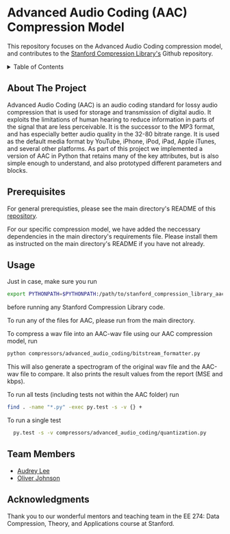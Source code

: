 # Advanced Audio Coding (AAC) Compression Model
This repository focuses on the Advanced Audio Coding compression model, and contributes to the [Stanford Compression Library's](https://github.com/kedartatwawadi/stanford_compression_library) Github repository. 

<!-- TABLE OF CONTENTS -->
<details>
  <summary> Table of Contents</summary>
  <ol>
    <li>
      <a href="#about-the-project">About The Project</a>
    </li>
    <li><a href="#prerequisites">Prerequisites</a></li>
    <li><a href="#usage">Usage</a></li>
    <li><a href="#team-members">Team Members</a></li>
    <li><a href="#acknowledgments">Acknowledgments</a></li>
  </ol>
</details>

<!-- ABOUT THE PROJECT -->
## About The Project
Advanced Audio Coding (AAC) is an audio coding standard for lossy audio compression that is used for storage and transmission of digital audio. It exploits the limitations of human hearing to reduce information in parts of the signal that are less perceivable. It is the successor to the MP3 format, and has especially better audio quality in the 32-80 bitrate range. It is used as the default media format by YouTube, iPhone, iPod, iPad, Apple iTunes, and several other platforms. As part of this project we implemented a version of AAC in Python that retains many of the key attributes, but is also simple enough to understand, and also prototyped different parameters and blocks.

## Prerequisites
For general prerequisties, please see the main directory's README of this [repository](https://github.com/oliver-johnson1/stanford_compression_library_aac).

For our specific compression model, we have added the neccessary dependencies in the main directory's requirements file. Please install them as instructed on the main directory's README if you have not already.

<!-- USAGE -->
## Usage
Just in case, make sure you run

```sh
export PYTHONPATH=$PYTHONPATH:/path/to/stanford_compression_library_aac 
```
before running any Stanford Compression Library code.

To run any of the files for AAC, please run from the main directory.

To compress a wav file into an AAC-wav file using our AAC compression model, run 
  ```sh
  python compressors/advanced_audio_coding/bitstream_formatter.py
  ```

This will also generate a spectrogram of the original wav file and the AAC-wav file to compare. It also prints the result values from the report (MSE and kbps).


To run all tests (including tests not within the AAC folder) run
```sh
find . -name "*.py" -exec py.test -s -v {} +
```

To run a single test
```sh
  py.test -s -v compressors/advanced_audio_coding/quantization.py
```

<!-- CONTACT -->
## Team Members
* [Audrey Lee](https://github.com/Audrey-Lee88)
* [Oliver Johnson](https://github.com/oliver-johnson1)

<!-- ACKNOWLEDGEMENTS -->
## Acknowledgments
Thank you to our wonderful mentors and teaching team in the EE 274: Data Compression, Theory, and Applications course at Stanford. 